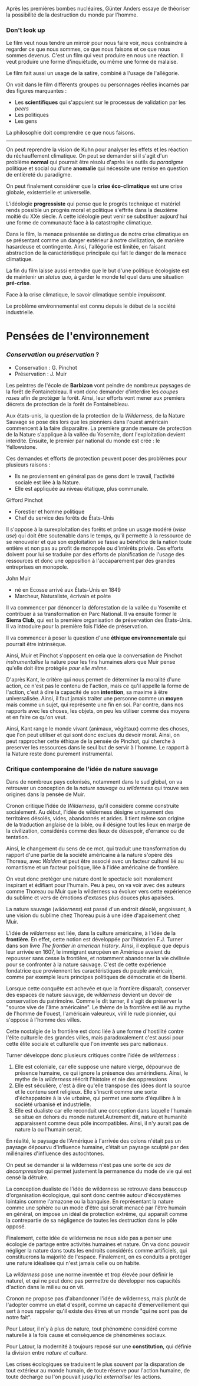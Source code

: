 Après les premières bombes nucléaires, Günter Anders essaye de théoriser la possibilité de la destruction du monde par l'homme. 

### Don't look up

Le film veut nous tendre un mirroir pour nous faire voir, nous contraindre à regarder ce que nous sommes, ce que nous faisons et ce que nous sommes devenus. C'est un film qui veut produire en nous une réaction. Il veut produire une forme d'inquiétude, ou même une forme de malaise.

Le film fait aussi un usage de la satire, combiné à l'usage de l'allégorie.

On voit dans le film différents groupes ou personnages réelles incarnés par des figures marquantes : 
 - Les **scientifiques** qui s'appuient sur le processus de validation par les *peers*
 - Les politiques
 - Les gens

La philosophie doit comprendre ce que nous faisons.

---

On peut reprendre la vision de Kuhn pour analyser les effets et les réaction du réchauffement climatique. On peut se demander si il s'agit d'un problème **normal** qui pourrait être résolu d'après les outils du *paradigme* politique et social ou d'une **anomalie** qui nécessite une remise en question de entièreté du paradigme.

On peut finalement considérer que la **crise éco-climatique** est une crise globale, existentielle et universelle.

L'idéologie **progressiste** qui pense que le progrès technique et matériel rends possible un progrès moral et politique s'effrite dans la deuxième moitié du XXe siècle. A cette idéologie peut venir se substituer aujourd'hui une forme de communauté face à la catastrophe climatique.

Dans le film, la menace présentée se distingue de notre crise climatique en se présentant comme un danger extérieur à notre civilization, de manière hasardeuse et contingente. Ainsi, l'allégorie est limitée, en faisant abstraction de la caractéristique principale qui fait le danger de la menace climatique.

La fin du film laisse aussi entendre que le but d'une politique écologiste est de maintenir un *status quo*, à garder le monde tel quel dans une situation **pré-crise**.

Face à la crise climatique, le savoir climatique semble *impuissant*.

Le problème environnemental est connu depuis le début de la société industrielle.

# Pensées de l'environnement

### *Conservation* ou *préservation* ?

 - Conservation : G. Pinchot
 - Préservation : J. Muir

Les peintres de l'école de **Barbizon** vont peindre de nombreux paysages de la forêt de Fontainebleau. Il vont donc demander d'interdire les *coupes rases* afin de protéger la forêt. Ainsi, leur efforts vont mener aux premiers décrets de protection de la forêt de Fontainebleau.

Aux états-unis, la question de la protection de la *Wilderness*, de la Nature Sauvage se pose dès lors que les pionniers dans l'ouest américain commencent à la faire disparaître. La première grande mesure de protection de la Nature s'applique à la vallée du Yosemite, dont l'exploitation devient interdite. Ensuite, le premier par national du monde est crée : le Yellowstone.

Ces demandes et efforts de protection peuvent poser des problèmes pour plusieurs raisons :
 - Ils ne proviennent en général pas de gens dont le travail, l'activité sociale est liée à la Nature.
 - Elle est appliquée au niveau étatique, plus communale.

Gifford Pinchot 
 - Forestier et homme politique
 - Chef du service des forêts de États-Unis

Il s'oppose à la surexploitation des forêts et prône un usage modéré (*wise use*) qui doit être soutenable dans le temps, qu'il permette à la ressource de se renouveler et que son exploitation se fasse au bénéfice de la nation toute entière et non pas au profit de monopole ou d'intérêts privés. Ces efforts doivent pour lui se traduire par des efforts de planification de l'usage des ressources et donc une opposition à l'accaparement par des grandes entreprises en monopole. 

John Muir
 - né en Ecosse arrivé aux États-Unis en 1849
 - Marcheur, Naturaliste, écrivain et poète

Il va commencer par dénoncer la déforestation de la vallée du Yosemite et contribuer à sa transformation en Parc National. Il va ensuite former le **Sierra Club**, qui est la première organisation de préservation des États-Unis. Il va introduire pour la première fois l'idée de préservation.

Il va commencer à poser la question d'une **éthique environnementale** qui pourrait être intrinsèque. 

Ainsi, Muir et Pinchot s'opposent en cela que la conversation de Pinchot *instrumentalise* la nature pour les fins humaines alors que Muir pense qu'elle doit être protégée *pour elle même*.

D'après Kant, le critère qui nous permet de déterminer la moralité d'une action, ce n'est pas le contenu de l'action, mais ce qu'il appelle la forme de l'action, c'est à dire la capacité de son **intention**, sa maxime à être universalisée. Ainsi, il faut jamais traiter une personne comme un **moyen** mais comme un sujet, qui représente une fin en soi. Par contre, dans nos rapports avec les choses, les objets, on peu les utiliser comme des moyens et en faire ce qu'on veut.

Ainsi, Kant range le monde vivant (animaux, végétaux) comme des choses, que l'on peut utiliser et qui sont donc exclues du devoir moral. Ainsi, on peut rapprocher cette éthique de la pensée de Pinchot, qui cherche à preserver les ressources dans le seul but de servir à l'homme. Le rapport à la Nature reste donc purement instrumental.

### Critique contemporaine de l'idée de nature sauvage

Dans de nombreux pays colonisés, notamment dans le sud global, on va retrouver un conception de la *nature sauvage* ou *wilderness* qui trouve ses origines dans la pensée de Muir.

Cronon critique l'idée de *Wilderness*, qu'il considère comme construite socialement. Au début, l'idée de wilderness désigne uniquement des territoires désolés, vides, abandonnés et arides. Il tient même son origine de la traduction anglaise de la bible, ou il désigne tout les lieux en marge de la civilization, considérés comme des lieux de désespoir, d'errance ou de tentation. 

Ainsi, le changement du sens de ce mot, qui traduit une transformation du rapport d'une partie de la société américaine à la nature s'opère dès Thoreau, avec *Walden* et peut être associé avec un facteur culturel lié au romantisme et un facteur politique, liée à l'idée américaine de frontière.

On veut donc protéger une nature dont le spectacle soit moralement inspirant et édifiant pour l'humain. Peu à peu, on va voir avec des auteurs comme Thoreau ou Muir que la wilderness va évoluer vers cette expérience du sublime et vers de émotions d'extases plus douces plus apaisées. 

La nature sauvage (*wilderness*) est passé d'un endroit désolé, angoissant, à une vision du sublime chez Thoreau puis à une idée d'apaisement chez Muir. 

L'idée de *wilderness* est liée, dans la culture américaine, à l'idée de la **frontière**. En effet, cette notion est développée par l'historien F.J. Turner dans son livre *The frontier in american history*. Ainsi, il explique que depuis leur arrivée en 1607, le immigrant européen en Amérique avaient du repousser sans cesse la frontière, et notamment abandonner la vie civilisée pour se confronter à la nature sauvage. C'est de cette expérience fondatrice que proviennent les caractéristiques du peuple américain, comme par exemple leurs principes politiques de démocratie et de liberté.

Lorsque cette conquête est achevée et que la frontière disparaît, conserver des espaces de nature sauvage, de *wilderness* devient un devoir de conservation du patrimoine. Comme le dit turner, il s'agit de préserver la "source vive de l'âme américaine". Le thème de la frontière est lié au mythe de l'homme de l'ouest, l'américain valeureux, viril le rude pionnier, qui s'oppose à l'homme des villes.

Cette nostalgie de la frontière est donc liée à une forme d'hostilité contre l'élite culturelle des grandes villes, mais paradoxalement c'est aussi pour cette élite sociale et culturelle que l'on invente ses parc nationaux.

Turner développe donc plusieurs critiques contre l'idée de *wilderness* :
 1. Elle est coloniale, car elle suppose une nature vierge, dépourvue de présence humaine, ce qui ignore la présence des amérindiens. Ainsi, le mythe de la *wilderness* réécrit l'histoire et nie des oppressions
 2. Elle est séculière, c'est à dire qu'elle transpose des idées dont la source et le contenu sont religieux. Elle s'inscrit comme une sorte d'échappatoire à la vie urbaine, qui permet une sorte d'équilibre à la société urbanisé et industrielle.
 3. Elle est dualiste car elle reconduit une conception dans laquelle l'humain se situe en dehors du monde naturel.Autrement dit, nature et humanité apparaissent comme deux pôle incompatibles. Ainsi, il n'y aurait pas de nature la ou l'humain serait.

En réalité, le paysage de l'Amérique à l'arrivée des colons n'était pas un paysage dépourvu d'influence humaine, c’était un paysage sculpté par des millénaires d'influence des autochtones. 

On peut se demander si la wilderness n'est pas une sorte de *sas de decompression* qui permet justement la permanence du mode de vie qui est censé la détruire.

La conception dualiste de l'idée de wilderness se retrouve dans beaucoup d'organisation écologique, qui sont donc centrée autour d'écosystèmes lointains comme l'amazone ou la banquise. En représentant la nature comme une sphère ou un mode d'être qui serait menacé par l'être humain en général, on impose un idéal de protection extrême, qui apparaît comme la contrepartie de sa négligence de toutes les destruction dans le pôle opposé.

Finalement, cette idée de wilderness ne nous aide pas a penser une écologie de partage entre activités humaines et nature. On va donc pouvoir négliger la nature dans touts les endroits considérés comme artificiels, qui constituerons la majorité de l'espace. Finalement, on es conduits a protéger une nature idéalisée qui n'est jamais celle ou on habite.

La *wilderness* pose une norme inventée et trop élevée pour définir le naturel, et qui ne peut donc pas permettre de développer nos capacités d'action dans le milieu ou on vit.

Cronon ne propose pas d'abandonner l'idée de wilderness, mais plutôt de l'adopter comme un état d'esprit, comme un capacité d'émerveillement qui sert à nous rappeler qu'il existe des êtres et un monde "qui ne sont pas de notre fait".

Pour Latour, il n'y à plus de nature, tout phénomène considéré comme naturelle à la fois cause et conséquence de phénomènes sociaux.

Pour Latour, la modernité à toujours reposé sur une **constitution**, qui définie la division entre *nature et culture*. 

Les crises écologiques se traduisent le plus souvent par la disparation de tout extérieur au monde humain, de toute réserve pour l'action humaine, de toute décharge ou l'on pouvait jusqu'ici *externaliser* les actions.



